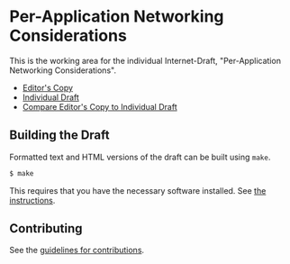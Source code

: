 # Per-Application Networking Considerations

This is the working area for the individual Internet-Draft, "Per-Application Networking Considerations".

* [Editor's Copy](https://tfpauly.github.io/per-app-networking-considerations/#go.draft-per-app-networking-considerations.html)
* [Individual Draft](https://tools.ietf.org/html/draft-per-app-networking-considerations)
* [Compare Editor's Copy to Individual Draft](https://tfpauly.github.io/per-app-networking-considerations/#go.draft-per-app-networking-considerations.diff)

## Building the Draft

Formatted text and HTML versions of the draft can be built using `make`.

```sh
$ make
```

This requires that you have the necessary software installed.  See
[the instructions](https://github.com/martinthomson/i-d-template/blob/master/doc/SETUP.md).


## Contributing

See the
[guidelines for contributions](https://github.com/tfpauly/per-app-networking-considerations/blob/master/CONTRIBUTING.md).
